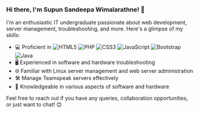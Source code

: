 ### Hi there, I'm Supun Sandeepa Wimalarathne! 👋

I'm an enthusiastic IT undergraduate passionate about web development, server management, troubleshooting, and more. Here's a glimpse of my skills:

- 💻 Proficient in 
  ![HTML5](https://img.shields.io/badge/-HTML5-E34F26?style=for-the-badge&logo=html5&logoColor=white)
  ![PHP](https://img.shields.io/badge/-PHP-777BB4?style=for-the-badge&logo=php&logoColor=white)
  ![CSS3](https://img.shields.io/badge/-CSS3-1572B6?style=for-the-badge&logo=css3&logoColor=white)
  ![JavaScript](https://img.shields.io/badge/-JavaScript-F7DF1E?style=for-the-badge&logo=javascript&logoColor=black)
  ![Bootstrap](https://img.shields.io/badge/-Bootstrap-563D7C?style=for-the-badge&logo=bootstrap&logoColor=white)
  ![Java](https://img.shields.io/badge/-Java-007396?style=for-the-badge&logo=java&logoColor=white)
- 🖥️ Experienced in software and hardware troubleshooting
- 🌐 Familiar with Linux server management and web server administration
- 🛠️ Manage Teamspeak servers effectively
- 📡 Knowledgeable in various aspects of software and hardware

Feel free to reach out if you have any queries, collaboration opportunities, or just want to chat! 😊
